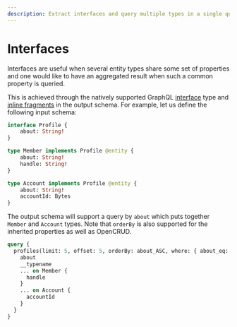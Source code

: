 ```yaml
---
description: Extract interfaces and query multiple types in a single query
---
```


# Interfaces

Interfaces are useful when several entity types share some set of properties and one would like to have an aggregated result when such a common property is queried.

This is achieved through the natively supported GraphQL [interface](https://graphql.org/learn/schema/#interfaces) type and [inline fragments](https://graphql.org/learn/queries/#inline-fragments) in the output schema. For example, let us define the following input schema:

```graphql
interface Profile {
    about: String!
}

type Member implements Profile @entity {
    about: String!
    handle: String!
}

type Account implements Profile @entity {
    about: String!
    accountId: Bytes   
}
```

The output schema will support a query by `about` which puts together `Member` and `Account` types. Note that `orderBy` is also supported for the inherited properties as well as OpenCRUD.

```graphql
query {
  profiles(limit: 5, offset: 5, orderBy: about_ASC, where: { about_eq: "joystreamer" }) {
    about
    __typename 
    ... on Member {
      handle
    }
    ... on Account {
      accountId
    }
  }
}
```

